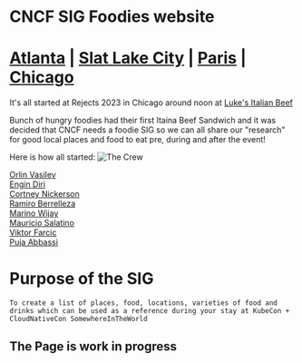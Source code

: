 # CNCF SIG Foodies website

[Atlanta](./atlanta.md) | [Slat Lake City](./slc.md) | [Paris](./paris.md) | [Chicago](/)
=======


It's all started at Rejects 2023 in Chicago around noon at 
[Luke's Italian Beef](https://lukeschicago.com/)

Bunch of hungry foodies had their first Itaina Beef Sandwich and it was decided that
CNCF needs a foodie SIG so we can all share our "research" for good local places and food to eat pre, during and after the event!

Here is how all started:
![The Crew](./images/thecrew.jpg)

[Orlin Vasilev](https://twitter.com/OrlinVasilev)  
[Engin Diri](https://twitter.com/_ediri)  
[Cortney Nickerson](https://twitter.com/TechTalkingMom)  
[Ramiro Berrelleza](https://twitter.com/rberrelleza)  
[Marino Wijay](https://twitter.com/virtualized6ix)  
[Mauricio Salatino](https://twitter.com/salaboy)  
[Viktor Farcic](https://twitter.com/vfarcic)  
[Puja Abbassi](https://twitter.com/puja108)   

# Purpose of the SIG
    To create a list of places, food, locations, varieties of food and drinks which can be used as a reference during your stay at KubeCon + CloudNativeCon SomewhereInTheWorld

## The Page is work in progress
